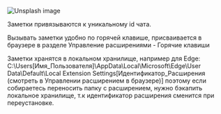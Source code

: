 ![Unsplash image](https://i.ibb.co/j9HRT1zP/2025-02-11-11-31.png)

Заметки привязываются к уникальному id чата. 

Вызывать заметки удобно по горячей клавише, присваивается в браузере в разделе Управление расширениями - Горячие клавиши 

Заметки хранятся в локальном хранилище, например для Edge: C:\Users\[Имя_Пользователя]\AppData\Local\Microsoft\Edge\User Data\Default\Local Extension Settings\[Идентификатор_Расширения (смотреть в Управлении расширением в браузере)]
поэтому если собираетесь переносить папку с расширением, нужно бэкапить локальное хранилище, т.к идентификатор расширения сменится при переустановке.
